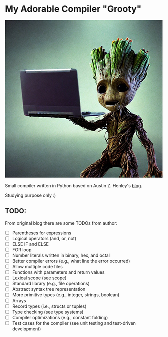 # My Adorable Compiler "Grooty"

![grooty](docs/grooty.jpeg)

Small compiler written in Python based on Austin Z. Henley's
[blog](https://austinhenley.com/blog/teenytinycompiler1.html).

Studying purpose only :)

## TODO:
From original blog there are some TODOs from author:
- [ ] Parentheses for expressions
- [ ] Logical operators (and, or, not)
- [ ] ELSE IF and ELSE
- [ ] FOR loop
- [ ] Number literals written in binary, hex, and octal
- [ ] Better compiler errors (e.g., what line the error occurred)
- [ ] Allow multiple code files
- [ ] Functions with parameters and return values
- [ ] Lexical scope (see scope)
- [ ] Standard library (e.g., file operations)
- [ ] Abstract syntax tree representation
- [ ] More primitive types (e.g., integer, strings, boolean)
- [ ] Arrays
- [ ] Record types (i.e., structs or tuples)
- [ ] Type checking (see type systems)
- [ ] Compiler optimizations (e.g., constant folding)
- [ ] Test cases for the compiler (see unit testing and test-driven development)
